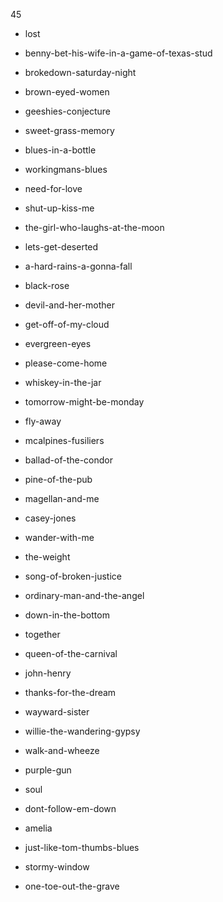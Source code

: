 ---
---

45

- lost
- benny-bet-his-wife-in-a-game-of-texas-stud
- brokedown-saturday-night

- brown-eyed-women
- geeshies-conjecture
- sweet-grass-memory

- blues-in-a-bottle
- workingmans-blues
- need-for-love

- shut-up-kiss-me
- the-girl-who-laughs-at-the-moon
- lets-get-deserted

- a-hard-rains-a-gonna-fall
- black-rose
- devil-and-her-mother

- get-off-of-my-cloud
- evergreen-eyes
- please-come-home

- whiskey-in-the-jar
- tomorrow-might-be-monday
- fly-away

- mcalpines-fusiliers
- ballad-of-the-condor
- pine-of-the-pub

- magellan-and-me
- casey-jones
- wander-with-me

- the-weight
- song-of-broken-justice
- ordinary-man-and-the-angel

- down-in-the-bottom
- together
- queen-of-the-carnival

- john-henry
- thanks-for-the-dream
- wayward-sister

- willie-the-wandering-gypsy
- walk-and-wheeze
- purple-gun

- soul
- dont-follow-em-down
- amelia

- just-like-tom-thumbs-blues
- stormy-window
- one-toe-out-the-grave
